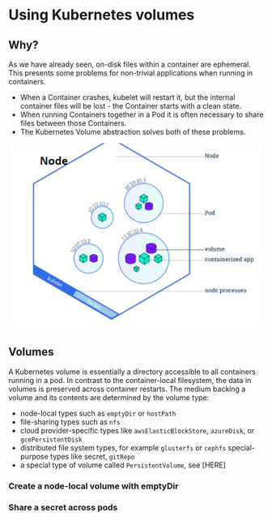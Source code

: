 # Using Kubernetes volumes

## Why?
As we have already seen, on-disk files within a container are
ephemeral. This presents some problems for non-trivial applications
when running in containers.
- When a Container crashes, kubelet will restart it, but the internal container
files will be lost - the Container starts with a clean state.
- When running Containers together in a Pod it is often necessary to share files
between those Containers.
- The Kubernetes Volume abstraction solves both of these problems.

![Kubernete pods schema](img/volume.png)

## Volumes

A Kubernetes volume is essentially a directory accessible to all containers running in a pod. In contrast to the container-local filesystem, the data in volumes is preserved across container restarts. The medium backing a volume and its contents are determined by the volume type:

- node-local types such as `emptyDir` or `hostPath`
- file-sharing types such as `nfs`
- cloud provider-specific types like `awsElasticBlockStore`, `azureDisk`, or `gcePersistentDisk`
- distributed file system types, for example `glusterfs` or `cephfs`
special-purpose types like secret, `gitRepo`
- a special type of volume called `PersistentVolume`, see [HERE]

### Create a node-local volume with emptyDir


### Share a secret across pods

